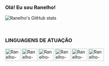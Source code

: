 ### Olá! Eu sou Ranelho!

![Ranelho's GitHub stats](https://github-readme-stats.vercel.app/api?username=ranelho&show_icons=true&theme=transparent)

<div style="display: inline_block"><br>
  <h3>LINGUAGENS DE ATUAÇÃO</h3>
  
  <img align="center" alt="Ranelho-Java" height="40" width="50" src="https://cdn.jsdelivr.net/gh/devicons/devicon/icons/java/java-plain-wordmark.svg">
  <img align="center" alt="Ranelho-Java" height="40" width="50" src="https://cdn.jsdelivr.net/gh/devicons/devicon/icons/spring/spring-plain-wordmark.svg">
  <img align="center" alt="Ranelho-Java" height="40" width="50" src="https://cdn.jsdelivr.net/gh/devicons/devicon/icons/postgresql/postgresql-original.svg">
  <img align="center" alt="Ranelho-Java" height="40" width="50" src="https://cdn.jsdelivr.net/gh/devicons/devicon/icons/mysql/mysql-original-wordmark.svg">
  <img align="center" alt="Ranelho-Java" height="40" width="50" src="https://cdn.jsdelivr.net/gh/devicons/devicon/icons/mongodb/mongodb-original.svg">
  <img align="center" alt="Ranelho-Java" height="40" width="50" src="https://cdn.jsdelivr.net/gh/devicons/devicon/icons/docker/docker-plain-wordmark.svg">

</div>

<!--
**ranelho/ranelho** is a ✨ _special_ ✨ repository because its `README.md` (this file) appears on your GitHub profile.

Here are some ideas to get you started:

- 🔭 I’m currently working on ...
- 🌱 I’m currently learning ...
- 👯 I’m looking to collaborate on ...
- 🤔 I’m looking for help with ...
- 💬 Ask me about ...
- 📫 How to reach me: ...
- 😄 Pronouns: ...
- ⚡ Fun fact: ...
-->
